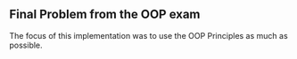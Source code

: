 ## Final Problem from the OOP exam
The focus of this implementation was to use the OOP Principles as much as possible.
